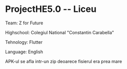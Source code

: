 # ProjectHE5.0 -- Liceu
Team: Z for Future

Highschool: Colegiul National "Constantin Carabella"

Tehnology: Flutter

Language: English

APK-ul se afla intr-un zip deoarece fisierul era prea mare
